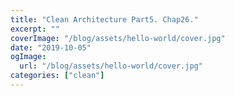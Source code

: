 ```yaml
---
title: "Clean Architecture Part5. Chap26."
excerpt: ""
coverImage: "/blog/assets/hello-world/cover.jpg"
date: "2019-10-05"
ogImage:
  url: "/blog/assets/hello-world/cover.jpg"
categories: ["clean"]
---
```

